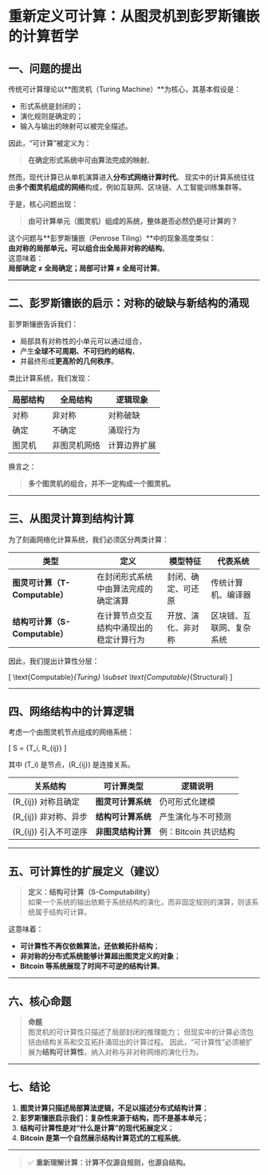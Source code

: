 # 重新定义可计算：从图灵机到彭罗斯镶嵌的计算哲学

## 一、问题的提出

传统可计算理论以**图灵机（Turing Machine）**为核心，其基本假设是：

- 形式系统是封闭的；
- 演化规则是确定的；
- 输入与输出的映射可以被完全描述。

因此，“可计算”被定义为：

> **在确定形式系统中可由算法完成的映射**。

然而，现代计算已从单机演算进入**分布式网络计算时代**。
现实中的计算系统往往由**多个图灵机组成的网络**构成，例如互联网、区块链、人工智能训练集群等。

于是，核心问题出现：

> **由可计算单元（图灵机）组成的系统，整体是否必然仍是可计算的？**

这个问题与**彭罗斯镶嵌（Penrose Tiling）**中的现象高度类似：  
**由对称的局部单元，可以组合出全局非对称的结构**。  
这意味着：  
**局部确定 ≠ 全局确定；局部可计算 ≠ 全局可计算**。

---

## 二、彭罗斯镶嵌的启示：对称的破缺与新结构的涌现

彭罗斯镶嵌告诉我们：

- 局部具有对称性的小单元可以通过组合，
- 产生**全球不可周期、不可归约的结构**，
- 并最终形成**更高阶的几何秩序**。

类比计算系统，我们发现：

| 局部结构 | 全局结构 | 逻辑现象 |
|----------|----------|-----------|
| 对称 | 非对称 | 对称破缺 |
| 确定 | 不确定 | 涌现行为 |
| 图灵机 | 非图灵机网络 | 计算边界扩展 |

换言之：

> **多个图灵机的组合，并不一定构成一个图灵机。**

---

## 三、从图灵计算到结构计算

为了刻画网络化计算系统，我们必须区分两类计算：

| 类型 | 定义 | 模型特征 | 代表系统 |
|------|------|----------|-----------|
| **图灵可计算（T-Computable）** | 在封闭形式系统中由算法完成的确定演算 | 封闭、确定、可还原 | 传统计算机、编译器 |
| **结构可计算（S-Computable）** | 在计算节点交互结构中涌现出的稳定计算行为 | 开放、演化、非对称 | 区块链、互联网、复杂系统 |

因此，我们提出计算性分层：

\[
\text{Computable}_{Turing} \subset \text{Computable}_{Structural}
\]

---

## 四、网络结构中的计算逻辑

考虑一个由图灵机节点组成的网络系统：

\[
S = \{T_i, R_{ij}\}
\]

其中 \(T_i\) 是节点，\(R_{ij}\) 是连接关系。

| 关系结构 | 可计算类型 | 逻辑说明 |
|----------|------------|-----------|
| \(R_{ij}\) 对称且确定 | **图灵可计算系统** | 仍可形式化建模 |
| \(R_{ij}\) 非对称、异步 | **结构可计算系统** | 产生演化与不可预测 |
| \(R_{ij}\) 引入不可逆序 | **非图灵结构计算** | 例：Bitcoin 共识结构 |

---

## 五、可计算性的扩展定义（建议）

> **定义：结构可计算（S-Computability）**  
> 如果一个系统的输出依赖于系统结构的演化，而非固定规则的演算，则该系统属于结构可计算。

这意味着：

- **可计算性不再仅依赖算法，还依赖拓扑结构**；
- **非对称的分布式系统能够计算超出图灵定义的对象**；
- **Bitcoin 等系统展现了时间不可逆的结构计算**。

---

## 六、核心命题

> **命题**  
> 图灵机的可计算性只描述了局部封闭的推理能力；
> 但现实中的计算必须包括由结构关系和交互拓扑涌现出的计算过程。
> 因此，“可计算性”必须被扩展为**结构可计算性**，纳入对称与非对称网络的演化行为。

---

## 七、结论

1. **图灵计算只描述局部算法逻辑，不足以描述分布式结构计算**；
2. **彭罗斯镶嵌启示我们：复杂性来源于结构，而不是基本单元**；
3. **结构可计算性是对“什么是计算”的现代拓展定义**；
4. **Bitcoin 是第一个自然展示结构计算范式的工程系统**。

---

> ✅ **重新理解计算：计算不仅源自规则，也源自结构。**

